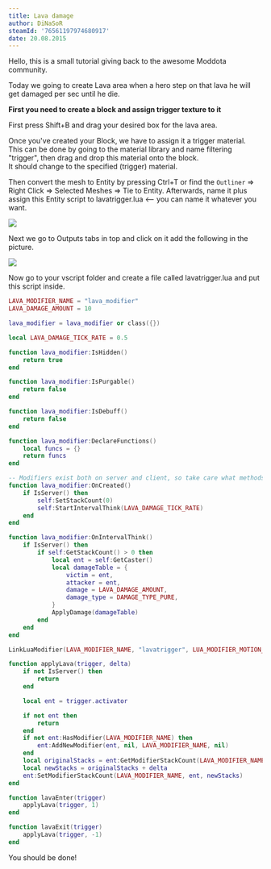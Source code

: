 ```yaml
---
title: Lava damage
author: DiNaSoR
steamId: '76561197974680917'
date: 20.08.2015
---
```


Hello, this is a small tutorial giving back to the awesome Moddota community.

Today we going to create Lava area when a hero step on that lava he will get damaged per sec until he die.


**First you need to create a block and assign trigger texture to it**

First press Shift+B and drag your desired box for the lava area.

Once you've created your Block, we have to assign it a trigger material.  
This can be done by going to the material library and name filtering "trigger", then drag and drop this material onto the block.  
It should change to the specified (trigger) material.

<Gfycat id="WaterloggedQuarrelsomeDutchshepherddog" />

Then convert the mesh to Entity by pressing Ctrl+T or find the `Outliner` => Right Click => Selected Meshes => Tie to Entity.
Afterwards, name it plus assign this Entity script to lavatrigger.lua <-- you can name it whatever you want.

![](https://i.imgur.com/5eZycip.png)

Next we go to Outputs tabs in top and click on it add the following in the picture.

![](https://i.imgur.com/nvr9nhv.png)

Now go to your vscript folder and create a file called lavatrigger.lua and put this script inside.

```lua
LAVA_MODIFIER_NAME = "lava_modifier"
LAVA_DAMAGE_AMOUNT = 10

lava_modifier = lava_modifier or class({})

local LAVA_DAMAGE_TICK_RATE = 0.5

function lava_modifier:IsHidden()
    return true
end

function lava_modifier:IsPurgable()
    return false
end

function lava_modifier:IsDebuff()
    return false
end

function lava_modifier:DeclareFunctions()
    local funcs = {}
    return funcs
end

-- Modifiers exist both on server and client, so take care what methods you use
function lava_modifier:OnCreated()
    if IsServer() then
        self:SetStackCount(0)
        self:StartIntervalThink(LAVA_DAMAGE_TICK_RATE)
    end
end

function lava_modifier:OnIntervalThink()
    if IsServer() then
        if self:GetStackCount() > 0 then
            local ent = self:GetCaster()
            local damageTable = {
                victim = ent,
                attacker = ent,
                damage = LAVA_DAMAGE_AMOUNT,
                damage_type = DAMAGE_TYPE_PURE,
            }
            ApplyDamage(damageTable)
        end
    end
end

LinkLuaModifier(LAVA_MODIFIER_NAME, "lavatrigger", LUA_MODIFIER_MOTION_NONE)

function applyLava(trigger, delta)
    if not IsServer() then
        return
    end

    local ent = trigger.activator

    if not ent then
        return
    end
    if not ent:HasModifier(LAVA_MODIFIER_NAME) then
        ent:AddNewModifier(ent, nil, LAVA_MODIFIER_NAME, nil)
    end
    local originalStacks = ent:GetModifierStackCount(LAVA_MODIFIER_NAME, nil)
    local newStacks = originalStacks + delta
    ent:SetModifierStackCount(LAVA_MODIFIER_NAME, ent, newStacks)
end

function lavaEnter(trigger)
    applyLava(trigger, 1)
end

function lavaExit(trigger)
    applyLava(trigger, -1)
end
```

You should be done!
